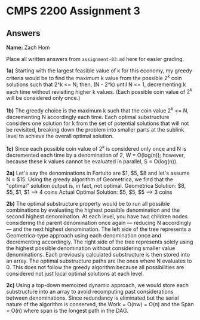 # CMPS 2200 Assignment 3
## Answers

**Name:** Zach Hom

Place all written answers from `assignment-03.md` here for easier grading.

**1a)** Starting with the largest feasible value of k for this economy, my greedy criteria would be to find the maximum k value from the possible $2^k$ coin solutions such that 2^k <= N; then, (N - 2^k) until N <= 1, decrementing k each time without revisiting higher k values. (Each possible coin value of $2^k$ will be considered only once.)

**1b)** The greedy choice is the maximum k such that the coin value $2^k$ <= N, decrementing N accordingly each time. Each optimal substructure considers one solution for k from the set of potential solutions that will not be revisited, breaking down the problem into smaller parts at the sublink level to achieve the overall optimal solution.

**1c)** Since each possible coin value of $2^k$ is considered only once and N is decremented each time by a denomination of 2, W = O(log(n)); however, because these k values cannot be evaluated in parallel, S = O(log(n)).

**2a)** Let's say the denominations in Fortuito are $1, $5, $8 and let's assume N = $15. Using the greedy algorithm of Geometrica, we find that the "optimal" solution output is, in fact, not optimal.
Geometrica Solution: $8, $5, $1, $1 --> 4 coins
Actual Optimal Solution: $5, $5, $5 --> 3 coins

**2b)** The optimal substructure property would be to run all possible combinations by evaluating the highest possible denomination and the second highest denomination. At each level, you have two children nodes considering the parent denomination once again — reducing N accordingly — and the next highest denomination. The left side of the tree represents a Geometrica-type approach using each denomination once and decrementing accordingly. The right side of the tree represents solely using the highest possible denomination without considering smaller value denominations. Each previously calculated substructure is then stored into an array. The optimal substructure paths are the ones where N evaluates to 0. This does not follow the greedy algorithm because all possibilities are considered not just local optimal solutions at each level.

**2c)** Using a top-down memoized dynamic approach, we would store each substructure into an array to avoid recomputing past considerations between denominations. Since redundancy is eliminated but the serial nature of the algorithm is conserved, the Work = O(nw) = O(n) and the Span = O(n) where span is the longest path in the DAG.


